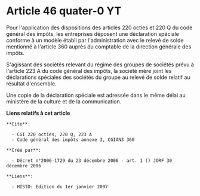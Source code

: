 # Article 46 quater-0 YT

Pour l'application des dispositions des articles 220 octies et 220 Q du code général des impôts, les entreprises déposent une
déclaration spéciale conforme à un modèle établi par l'administration avec le relevé de solde mentionné à l'article 360
auprès du comptable de la direction générale des impôts.

S'agissant des sociétés relevant du régime des groupes de sociétés prévu à l'article 223 A du code général des impôts, la
société mère joint les déclarations spéciales des sociétés du groupe au relevé de solde relatif au résultat d'ensemble.

Une copie de la déclaration spéciale est adressée dans le même délai au ministère de la culture et de la communication.

**Liens relatifs à cet article**

	**Cite**:

	  - CGI 220 octies, 220 Q, 223 A
	  - Code général des impôts annexe 3, CGIAN3 360

	**Créé par**:

	  - Décret n°2006-1729 du 23 décembre 2006 - art. 1 () JORF 30 décembre 2006

	**Liens**:

	  - HISTO: Edition du 1er janvier 2007
